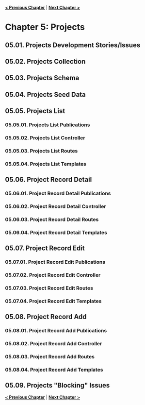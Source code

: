 [**< Previous Chapter**](/ch04-activities.md) | [**Next Chapter >**](/ch06-projectcontacts.md)

# Chapter 5: Projects

## 05.01. Projects Development Stories/Issues

## 05.02. Projects Collection

## 05.03. Projects Schema

## 05.04. Projects Seed Data

## 05.05. Projects List

### 05.05.01. Projects List Publications

### 05.05.02. Projects List Controller

### 05.05.03. Projects List Routes

### 05.05.04. Projects List Templates

## 05.06. Project Record Detail

### 05.06.01. Project Record Detail Publications

### 05.06.02. Project Record Detail Controller

### 05.06.03. Project Record Detail Routes

### 05.06.04. Project Record Detail Templates

## 05.07. Project Record Edit

### 05.07.01. Project Record Edit Publications

### 05.07.02. Project Record Edit Controller

### 05.07.03. Project Record Edit Routes

### 05.07.04. Project Record Edit Templates

## 05.08. Project Record Add

### 05.08.01. Project Record Add Publications

### 05.08.02. Project Record Add Controller

### 05.08.03. Project Record Add Routes

### 05.08.04. Project Record Add Templates

## 05.09. Projects "Blocking" Issues


[**< Previous Chapter**](/ch04-activities.md) | [**Next Chapter >**](/ch06-projectcontacts.md)
